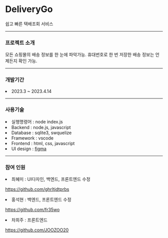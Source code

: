 # DeliveryGo

쉽고 빠른 택배조회 서비스

-----------------
<h3>프로젝트 소개</h3>
모든 쇼핑몰의 배송 정보를 한 눈에 파악가능.
휴대번호로 한 번 저장한 배송 정보는 언제든지 확인 가능.

-------------

<h3>개발기간</h3>
<li>2023.3 ~ 2023.4.14</li>

---------------

<h3>사용기술</h3>
<li>실행명령어 : node index.js</li>
<li>Backend : node.js, javascript</li> 
<li>Database : sqlite3, swquelize</li> 
<li>Framework : vscode</li>
<li>Frontend : html, css, javascript</li> 
<li>UI design : <a href="https://www.figma.com/file/WyRUtzb4hv692v093dB03e/%ED%83%9D%EB%B0%B0%EA%B3%A0?type=design&node-id=149-4&t=WhuA6pmhMJ2UOhZn-0">figma</a></li>



----------------
<h3>참여 인원</h3>

<li>최혜미 : UI다자인, 백엔드, 프론트엔드 수정 

https://github.com/ghrltjdtprbs</li>
<li>홍석현 : 백엔드, 프론트엔드 수정

https://github.com/fr35wo</li>
<li>차희주 : 프론트엔드

https://github.com/JOOZOO20</li>
